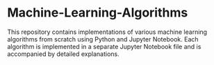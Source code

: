# Machine-Learning-Algorithms
This repository contains implementations of various machine learning algorithms from scratch using Python and Jupyter Notebook. Each algorithm is implemented in a separate Jupyter Notebook file and is accompanied by detailed explanations.

